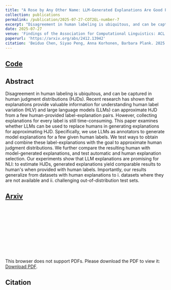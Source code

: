 ```yaml
---
title: "A Rose by Any Other Name: LLM-Generated Explanations Are Good Proxies for Human Explanations to Collect Label Distributions on NLI"
collection: publications
permalink: /publication/2025-07-27-COT2EL-number-7
excerpt: "Disagreement in human labeling is ubiquitous, and can be captured in human judgment distributions (HJDs). Recent research has shown that explanations provide valuable information for understanding human label variation (HLV) and large language models (LLMs) can approximate HJD from a few human-provided label-explanation pairs. However, collecting explanations for every label is still time-consuming. This paper examines whether LLMs can be used to replace humans in generating explanations for approximating HJD. Specifically, we use LLMs as annotators to generate model explanations for a few given human labels. We test ways to obtain and combine these label-explanations with the goal to approximate human judgment distributions. We further compare the resulting human with model-generated explanations, and test automatic and human explanation selection. Our experiments show that LLM explanations are promising for NLI: to estimate HJDs, generated explanations yield comparable results to human's when provided with human labels. Importantly, our results generalize from datasets with human explanations to i) datasets where they are not available and ii) challenging out-of-distribution test sets."
date: 2025-07-27
venue: 'Findings of the Association for Computational Linguistics: ACL 2025'
paperurl: 'https://arxiv.org/abs/2412.13942'
citation: 'Beiduo Chen, Siyao Peng, Anna Korhonen, Barbara Plank. 2025. A Rose by Any Other Name: LLM-Generated Explanations Are Good Proxies for Human Explanations to Collect Label Distributions on NLI. In Findings of the Association for Computational Linguistics: ACL 2025, Vienna, Austria. Association for Computational Linguistics.'
---
```


## [Code](https://github.com/mainlp/MJD-Estimator/)

## Abstract
Disagreement in human labeling is ubiquitous, and can be captured in human judgment distributions (HJDs). Recent research has shown that explanations provide valuable information for understanding human label variation (HLV) and large language models (LLMs) can approximate HJD from a few human-provided label-explanation pairs. However, collecting explanations for every label is still time-consuming. This paper examines whether LLMs can be used to replace humans in generating explanations for approximating HJD. Specifically, we use LLMs as annotators to generate model explanations for a few given human labels. We test ways to obtain and combine these label-explanations with the goal to approximate human judgment distributions. We further compare the resulting human with model-generated explanations, and test automatic and human explanation selection. Our experiments show that LLM explanations are promising for NLI: to estimate HJDs, generated explanations yield comparable results to human's when provided with human labels. Importantly, our results generalize from datasets with human explanations to i. datasets where they are not available and ii. challenging out-of-distribution test sets.

<!-- ## [Poster](https://github.com/Mckysse/mckysse.github.io/blob/master/files/EMNLP2024_MJDE_poster.pdf)
<object data="https://mckysse.github.io/files/EMNLP2024_MJDE_poster.pdf" type="application/pdf" width="900px" height="900px">
    <embed src="https://mckysse.github.io/files/EMNLP2024_MJDE_poster.pdf">
        <p>This browser does not support PDFs. Please download the PDF to view it: <a href="https://mckysse.github.io/files/EMNLP2024_MJDE_poster.pdf">Download PDF</a>.</p>
    </embed>
</object> -->


## [Arxiv](https://arxiv.org/abs/2412.13942)
<object data="https://arxiv.org/abs/2412.13942" type="application/pdf" width="900px" height="900px">
    <embed src="https://arxiv.org/abs/2412.13942">
        <p>This browser does not support PDFs. Please download the PDF to view it: <a href="https://arxiv.org/abs/2412.13942">Download PDF</a>.</p>
    </embed>
</object>


<!-- ## [Slides](https://mckysse.github.io/files/EMNLP2024_MJDE_slides.pdf)
<object data="https://mckysse.github.io/files/EMNLP2024_MJDE_slides.pdf" type="application/pdf" width="900px" height="900px">
    <embed src="https://mckysse.github.io/files/EMNLP2024_MJDE_slides.pdf">
        <p>This browser does not support PDFs. Please download the PDF to view it: <a href="https://mckysse.github.io/files/EMNLP2024_MJDE_slides.pdf">Download PDF</a>.</p>
    </embed>
</object> -->

## Citation
